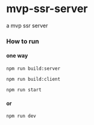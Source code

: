 # mvp-ssr-server
a mvp ssr server

### How to run
#### one way
```shell
npm run build:server
```
```shell
npm run build:client
```
```shell
npm run start
```
#### or
```shell
npm run dev
```